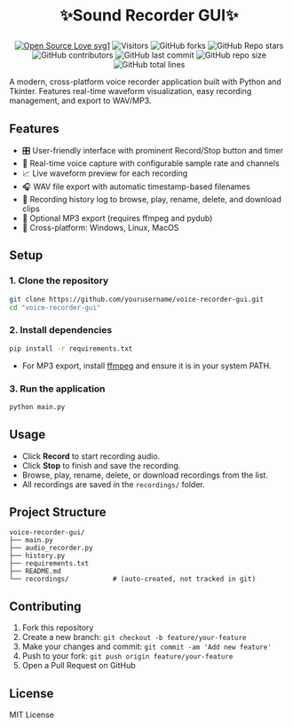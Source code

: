 # <p align="center">✨Sound Recorder GUI✨</p>
<!-------------------------------------------------------------------------------------------------------------------------------------->
<div align="center">
<p>

[![Open Source Love svg1](https://badges.frapsoft.com/os/v1/open-source.svg?v=103)](https://github.com/ellerbrock/open-source-badges/)
![Visitors](https://api.visitorbadge.io/api/visitors?path=harshal0212%2FCalculator%20&countColor=%23263759&style=flat)
![GitHub forks](https://img.shields.io/github/forks/harshal0212/Calculator)
![GitHub Repo stars](https://img.shields.io/github/stars/harshal0212/Calculator)
![GitHub contributors](https://img.shields.io/github/contributors/harshal0212/Calculator)
![GitHub last commit](https://img.shields.io/github/last-commit/harshal0212/Calculator)
![GitHub repo size](https://img.shields.io/github/repo-size/harshal0212/Calculator)
![GitHub total lines](https://sloc.xyz/github/harshal0212/Calculator)

</p>
</div>

<!-- --------------------------------------------------------------------------------------------------------------------------------------------------------- -->

A modern, cross-platform voice recorder application built with Python and Tkinter. Features real-time waveform visualization, easy recording management, and export to WAV/MP3.

## Features

- 🎛️ User-friendly interface with prominent Record/Stop button and timer
- 🎤 Real-time voice capture with configurable sample rate and channels
- 📈 Live waveform preview for each recording
- 🎧 WAV file export with automatic timestamp-based filenames
- 📂 Recording history log to browse, play, rename, delete, and download clips
- 💾 Optional MP3 export (requires ffmpeg and pydub)
- 🧪 Cross-platform: Windows, Linux, MacOS

## Setup

### 1. Clone the repository
```sh
git clone https://github.com/yourusername/voice-recorder-gui.git
cd "voice-recorder-gui"
```

### 2. Install dependencies
```sh
pip install -r requirements.txt
```
- For MP3 export, install [ffmpeg](https://ffmpeg.org/download.html) and ensure it is in your system PATH.

### 3. Run the application
```sh
python main.py
```

## Usage
- Click **Record** to start recording audio.
- Click **Stop** to finish and save the recording.
- Browse, play, rename, delete, or download recordings from the list.
- All recordings are saved in the `recordings/` folder.

## Project Structure
```
voice-recorder-gui/
├── main.py
├── audio_recorder.py
├── history.py
├── requirements.txt
├── README.md
└── recordings/           # (auto-created, not tracked in git)
```

## Contributing
1. Fork this repository
2. Create a new branch: `git checkout -b feature/your-feature`
3. Make your changes and commit: `git commit -am 'Add new feature'`
4. Push to your fork: `git push origin feature/your-feature`
5. Open a Pull Request on GitHub

## License
MIT License 

